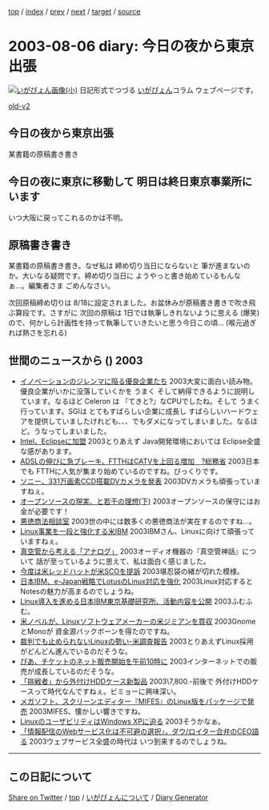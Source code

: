 [top](https://igapyon.github.io/diary/) 
 / [index](https://igapyon.github.io/diary/2003/index.html) 
 / [prev](https://igapyon.github.io/diary/2003/ig030731.html) 
 / [next](https://igapyon.github.io/diary/2003/ig030808.html) 
 / [target](https://igapyon.github.io/diary/2003/ig030806.html) 
 / [source](https://github.com/igapyon/diary/blob/gh-pages/2003/ig030806.html.src.md) 

2003-08-06 diary: 今日の夜から東京出張
=====================================================================================================
[![いがぴょん画像(小)](https://igapyon.github.io/diary/images/iga200306s.jpg "いがぴょん")](https://igapyon.github.io/diary/memo/memoigapyon.html) 日記形式でつづる [いがぴょん](https://igapyon.github.io/diary/memo/memoigapyon.html)コラム ウェブページです。

[old-v2](ig030806-orig.html)

## 今日の夜から東京出張

某書籍の原稿書き書き


## 今日の夜に東京に移動して 明日は終日東京事業所にいます

いつ大阪に戻ってこれるのかは不明。

## 原稿書き書き

某書籍の原稿書き書き。なぜ私は 締め切り当日にならないと 筆が進まないのか。大いなる疑問です。締め切り当日に ようやっと書き始めているもんなぁ…。編集者さま ごめんなさい。

次回原稿締め切りは 8/18に設定されました。お盆休みが原稿書き書きで吹き飛ぶ算段です。さすがに 次回の原稿は 1日では執筆しきれないように思える (爆笑) ので、何かしら計画性を持って執筆していきたいと思う今日この頃… (喉元過ぎれば熱さを忘れる)

## 世間のニュースから () 2003

* [イノベーションのジレンマに陥る優良企業たち](http://japan.cnet.com/svc/rss?id=1285.47861.60205)  2003大変に面白い読み物。優良企業がいかに没落していくかを うまく そして納得できるように説明しています。なるほど Celeron は 『てきと?』なCPUでしたね。そして うまく行っています。SGIは とてもすばらしい企業に成長し すばらしいハードウェアを提供していましたけれども、、、でもダメになってしまいました。なるほど。うなってしまいました。
* [Intel、Eclipseに加盟](http://www.zdnet.co.jp/news/0307/31/nebt_09.html)  2003とりあえず Java開発環境においては Eclipse全盛な感があります。
* [ADSLの伸びに急ブレーキ、FTTHはCATVを上回る増加　?総務省](http://www.zdnet.co.jp/broadband/0307/31/lp08.html)  2003日本でも FTTHに人気が集まり始めているのですね。びっくりです。
* [ソニー、331万画素CCD搭載DVカメラを発表](http://www.zdnet.co.jp/news/0307/31/njbt_01.html)  2003DVカメラも頑張っていますねぇ。
* [オープンソースの現実、と若干の理想(下)](http://japan.linux.com/opensource/03/07/31/190257.shtml)  2003オープンソースの保守にはお金が必要です！
* [悪徳商法相談室](http://www.akutokusos.com/)  2003世の中には数多くの悪徳商法が実在するのですね…。
* [Linux事業を一段と強化する米IBM](http://japan.cnet.com/news/ent/story/0,2000047623,20060302,00.htm)  2003IBMさん、Linuxに向けて頑張っていますねぇ。
* [真空管から考える「アナログ」](http://www.zdnet.co.jp/news/0308/04/cjad_kodera.html)  2003オーディオ機器の『真空管神話』について 話が至っているように思えて、私は面白く感じました。
* [今度は米レッドハットが米SCOを提訴](http://japan.cnet.com/news/ent/story/0,2000047623,20060310,00.htm)  2003堪忍袋の緒が切れた模様。
* [日本IBM、e-Japan戦略でLotusのLinux対応を強化](http://japan.cnet.com/news/ent/story/0,2000047623,20060334,00.htm)  2003Linux対応するとNotesの魅力が高まるのでしょうね。
* [Linux導入を進める日本IBM東京基礎研究所、活動内容を公開](http://japan.cnet.com/news/ent/story/0,2000047623,20060333,00.htm)  2003ふむふむ。
* [米ノベルが、Linuxソフトウェアメーカーの米ジミアンを買収](http://japan.cnet.com/svc/rss?id=1261.47623.60311)  2003GnomeとMonoが 資金源バックボーンを得たのですね。
* [裁判でも止められないLinuxの勢い-米調査報告](http://japan.cnet.com/svc/rss?id=1261.47623.60317)  2003とりあえずLinux採用がどんどん進んでいるのだそうな。
* [ぴあ、チケットのネット販売開始を午前10時に](http://www.zdnet.co.jp/news/0308/05/njbt_06.html)  2003インターネットでの販売が成長しているのだそうな。
* [「挑戦者」から外付けHDDケース新製品](http://www.zdnet.co.jp/products/0308/05/iodata.html)  2003\7,800.-前後で 外付けHDDケースって時代なんですねぇ。ビミョーに興味深い。
* [メガソフト、スクリーンエディター『MIFES』のLinux版をパッケージで発売](http://linux.ascii24.com/linux/news/today/2003/08/05/645332-000.html)  2003MIFES、懐かしい響きですね。
* [LinuxのユーザビリティはWindows XPに迫る](http://www.zdnet.co.jp/enterprise/0308/05/epi01.html)  2003そうかなぁ。
* [「情報配信のWebサービス化は不可避の選択」，ダウ/ロイター合弁のCEO語る](http://itpro.nikkeibp.co.jp/free/NC/NEWS/20030804/6/)  2003ウェブサービス全盛の時代は いつ到来するのでしょうね。

----------------------------------------------------------------------------------------------------

## この日記について

[Share on Twitter](https://twitter.com/intent/tweet?hashtags=igapyon%2Cdiary%2C%E3%81%84%E3%81%8C%E3%81%B4%E3%82%87%E3%82%93&text=%E4%BB%8A%E6%97%A5%E3%81%AE%E5%A4%9C%E3%81%8B%E3%82%89%E6%9D%B1%E4%BA%AC%E5%87%BA%E5%BC%B5&url=https%3A%2F%2Figapyon.github.io%2Fdiary%2F2003%2Fig030806.html) / [top](../index.html) / [いがぴょんについて](https://igapyon.github.io/diary/memo/memoigapyon.html) / [Diary Generator](https://github.com/igapyon/igapyonv3)
